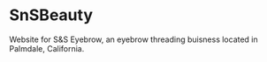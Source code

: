 # SnSBeauty
 Website for S&S Eyebrow, an eyebrow threading buisness located in Palmdale, California.
